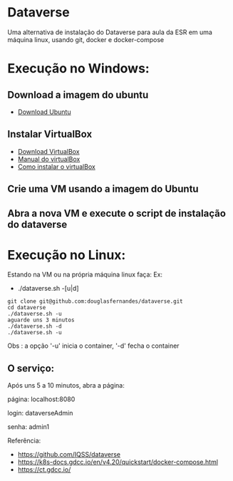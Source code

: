 # Dataverse

Uma alternativa de instalação do Dataverse para aula da ESR em uma máquina linux, usando git, docker e docker-compose

# Execução no Windows:

## Download a imagem do ubuntu
- [Download Ubuntu](https://mirror.uepg.br/ubuntu-releases/22.04.3/ubuntu-22.04.3-live-server-amd64.iso)

## Instalar VirtualBox
- [Download VirtualBox](https://download.virtualbox.org/virtualbox/7.0.12/VirtualBox-7.0.12-159484-Win.exe)
- [Manual do virtualBox](https://www.virtualbox.org/manual/ch01.html#intro-running)
- [Como instalar o virtualBox](https://www.youtube.com/watch?v=CIuJ6IzgXW0)

## Crie uma VM usando a imagem do Ubuntu

## Abra a nova VM e execute o script de instalação do dataverse


# Execução no Linux:

Estando na VM ou na própria máquina linux faça:
Ex:
- ./dataverse.sh -[u|d]
```
git clone git@github.com:douglasfernandes/dataverse.git
cd dataverse
./dataverse.sh -u
aguarde uns 3 minutos
./dataverse.sh -d
./dataverse.sh -u

```
Obs : a opção '-u' inicia o container, '-d' fecha o container

## O serviço:
Após uns 5 a 10 minutos, abra a página: 

página: localhost:8080

login: dataverseAdmin

senha: admin1

Referência:
- https://github.com/IQSS/dataverse
- https://k8s-docs.gdcc.io/en/v4.20/quickstart/docker-compose.html
- https://ct.gdcc.io/
